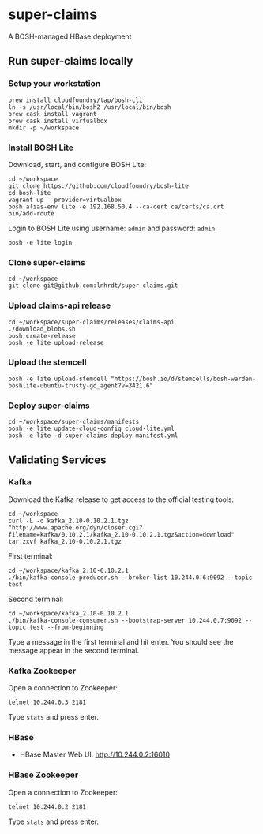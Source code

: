 # super-claims

A BOSH-managed HBase deployment

## Run super-claims locally

### Setup your workstation

```
brew install cloudfoundry/tap/bosh-cli
ln -s /usr/local/bin/bosh2 /usr/local/bin/bosh
brew cask install vagrant
brew cask install virtualbox
mkdir -p ~/workspace
```

### Install BOSH Lite

Download, start, and configure BOSH Lite:

```
cd ~/workspace
git clone https://github.com/cloudfoundry/bosh-lite
cd bosh-lite
vagrant up --provider=virtualbox
bosh alias-env lite -e 192.168.50.4 --ca-cert ca/certs/ca.crt
bin/add-route
```

Login to BOSH Lite using username: `admin` and password: `admin`:

```
bosh -e lite login
```

### Clone super-claims

```
cd ~/workspace
git clone git@github.com:lnhrdt/super-claims.git
```

### Upload claims-api release

```
cd ~/workspace/super-claims/releases/claims-api
./download_blobs.sh
bosh create-release
bosh -e lite upload-release
```

### Upload the stemcell

```
bosh -e lite upload-stemcell "https://bosh.io/d/stemcells/bosh-warden-boshlite-ubuntu-trusty-go_agent?v=3421.6"
```

### Deploy super-claims

```
cd ~/workspace/super-claims/manifests
bosh -e lite update-cloud-config cloud-lite.yml
bosh -e lite -d super-claims deploy manifest.yml
```

## Validating Services

### Kafka

Download the Kafka release to get access to the official testing tools:

```
cd ~/workspace
curl -L -o kafka_2.10-0.10.2.1.tgz "http://www.apache.org/dyn/closer.cgi?filename=kafka/0.10.2.1/kafka_2.10-0.10.2.1.tgz&action=download"
tar zxvf kafka_2.10-0.10.2.1.tgz
```

First terminal:

```
cd ~/workspace/kafka_2.10-0.10.2.1
./bin/kafka-console-producer.sh --broker-list 10.244.0.6:9092 --topic test
```

Second terminal:

```
cd ~/workspace/kafka_2.10-0.10.2.1
./bin/kafka-console-consumer.sh --bootstrap-server 10.244.0.7:9092 --topic test --from-beginning
```

Type a message in the first terminal and hit enter. You should see the message appear in the second terminal.

### Kafka Zookeeper

Open a connection to Zookeeper:

```
telnet 10.244.0.3 2181
```

Type `stats` and press enter.

### HBase

- HBase Master Web UI: http://10.244.0.2:16010

### HBase Zookeeper

Open a connection to Zookeeper:

```
telnet 10.244.0.2 2181
```

Type `stats` and press enter.
